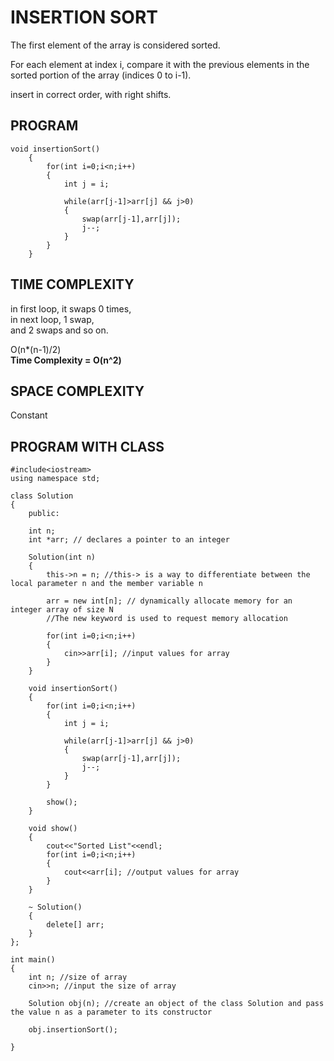 # INSERTION SORT
The first element of the array is considered sorted. 

For each element at index i, compare it with the previous elements in the sorted portion of the array (indices 0 to i-1).

insert in correct order, with right shifts.

## PROGRAM

```
void insertionSort()
    {
        for(int i=0;i<n;i++)
        {
            int j = i;
            
            while(arr[j-1]>arr[j] && j>0)
            {
                swap(arr[j-1],arr[j]);
                j--;
            }
        }
    }
```

## TIME COMPLEXITY
in first loop, it swaps 0 times, <br>
in next loop, 1 swap, <br> 
and 2 swaps and so on.

O(n*(n-1)/2) <br>
**Time Complexity = O(n^2)**

## SPACE COMPLEXITY
Constant

## PROGRAM WITH CLASS

```
#include<iostream>
using namespace std;

class Solution
{
    public:
    
    int n;
    int *arr; // declares a pointer to an integer
    
    Solution(int n)
    {
        this->n = n; //this-> is a way to differentiate between the local parameter n and the member variable n
        
        arr = new int[n]; // dynamically allocate memory for an integer array of size N
        //The new keyword is used to request memory allocation
        
        for(int i=0;i<n;i++)
        {
            cin>>arr[i]; //input values for array
        } 
    }
    
    void insertionSort()
    {
        for(int i=0;i<n;i++)
        {
            int j = i;
            
            while(arr[j-1]>arr[j] && j>0)
            {
                swap(arr[j-1],arr[j]);
                j--;
            }
        }
        
        show();
    }
    
    void show()
    {
        cout<<"Sorted List"<<endl;
        for(int i=0;i<n;i++)
        {
            cout<<arr[i]; //output values for array
        }
    }
    
    ~ Solution()
    {
        delete[] arr;
    }
};

int main()
{
    int n; //size of array
    cin>>n; //input the size of array
    
    Solution obj(n); //create an object of the class Solution and pass the value n as a parameter to its constructor
    
    obj.insertionSort();
    
}
```
